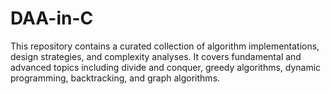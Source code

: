 # DAA-in-C
This repository contains a curated collection of algorithm implementations, design strategies, and complexity analyses. It covers fundamental and advanced topics including divide and conquer, greedy algorithms, dynamic programming, backtracking, and graph algorithms.
